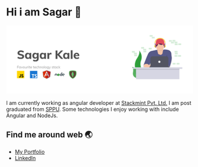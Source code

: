# Hi i am Sagar :ocean:

![alt text](https://github.com/sagarkale94/sagarkale94/blob/master/gh_profile_readme.png?raw=true)

I am currently working as angular developer at [Stackmint Pvt. Ltd.](https://www.stackmint.com/) I am post graduated from [SPPU](http://www.unipune.ac.in/). Some technologies I enjoy working with include Angular and NodeJs.

## Find me around web :earth_asia:
* [My Portfolio](https://sagarkale94.github.io/me)
* [LinkedIn](https://www.linkedin.com/in/sagar-kale/)
